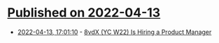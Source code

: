 # [Published on 2022-04-13](index.md)

* [2022-04-13, 17:01:10](https://news.ycombinator.com/item?id=31017120) - [8vdX (YC W22) Is Hiring a Product Manager](https://news.ycombinator.com/item?id=31017120)
